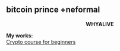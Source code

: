 ## bitcoin prince +neformal

<p align="center">
  <b>WHYALIVE</b><br>
</p>

 **My works:**<br>
[Crypto course for beginners](https://github.com/alivewhy/crypto-course)<br>
